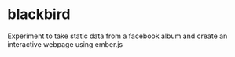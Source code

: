blackbird
=========

Experiment to take static data from a facebook album and create an interactive webpage using ember.js